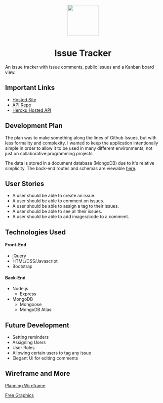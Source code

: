 <p style="text-align: center;"><img src="./public/logo.svg" width="100"></p>
<h1 style="text-align: center;">Issue Tracker</h1>


An issue tracker with issue comments, public issues and a Kanban board view. 

## Important Links

- [Hosted Site](https://sidhantmathur.github.io/issue-tracker-client/)
- [API Repo](https://github.com/sachinmahajan817/Issue-Tracker-)
- [Heroku Hosted API](https://afternoon-beach-76578.herokuapp.com/)

## Development Plan
The plan was to make something along the lines of Github Issues, but with less formality and complexity. I wanted to keep the application intentionally simple in order to allow it to be used in many different environments, not just on collaborative programming projects. 

The data is stored in a document database (MongoDB) due to it's relative simplicity. The back-end routes and schemas are viewable [here](https://github.com/sidhantmathur/issue-api). 

## User Stories

- A user should be able to create an issue. 
- A user should be able to comment on issues. 
- A user should be able to assign a tag to their issues. 
- A user should be able to see all their issues. 
- A user should be able to add images/code to a comment. 

## Technologies Used

#### Front-End

- jQuery
- HTML/CSS/Javascript
- Bootstrap

#### Back-End

- Node.js
  - Express
- MongoDB
  - Mongoose
  - MongoDB Atlas

## Future Development

- Setting reminders
- Assigning Users
- User Roles
- Allowing certain users to tag any issue
- Elegant UI for editing comments

## Wireframe and More

[Planning Wireframe](https://imgur.com/a/2lvLNqt)

[Free Graphics](https://products.ls.graphics/paaatterns/?ref=lapaninja)
